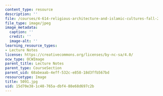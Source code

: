 ```yaml
---
content_type: resource
description: ''
file: /courses/4-614-religious-architecture-and-islamic-cultures-fall-2002/15d70e381c48765adbf488e68d697c2b_5091.jpg
file_type: image/jpeg
image_metadata:
  caption: ''
  credit: ''
  image-alt: ''
learning_resource_types:
- Lecture Notes
license: https://creativecommons.org/licenses/by-nc-sa/4.0/
ocw_type: OCWImage
parent_title: Lecture Notes
parent_type: CourseSection
parent_uid: 68abeaab-4eff-532c-e858-18d3ffb567bd
resourcetype: Image
title: 5091.jpg
uid: 15d70e38-1c48-765a-dbf4-88e68d697c2b
---
```

